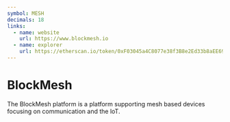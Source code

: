 ```yaml
---
symbol: MESH
decimals: 18
links:
  - name: website
    url: https://www.blockmesh.io
  - name: explorer
    url: https://etherscan.io/token/0xF03045a4C8077e38f3B8e2Ed33b8aEE69edF869F
---
```


# BlockMesh

The BlockMesh platform is a platform supporting mesh based devices focusing on communication and the loT.
